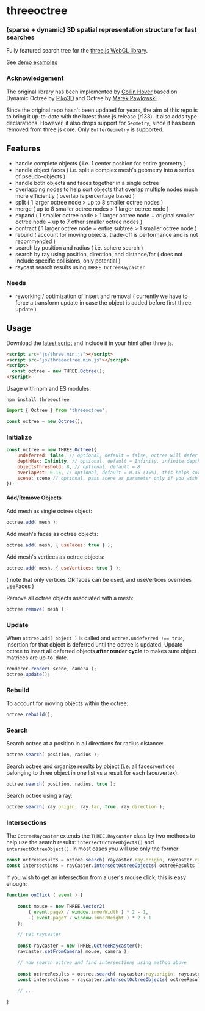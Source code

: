 # threeoctree

### (sparse + dynamic) 3D spatial representation structure for fast searches

Fully featured search tree for the [three.js WebGL library](https://github.com/mrdoob/three.js).

See [demo examples](https://brakebein.github.io/threeoctree)

### Acknowledgement

The original library has been implemented by [Collin Hover](https://github.com/collinhover/threeoctree)
based on Dynamic Octree by [Piko3D](http://www.piko3d.com/) and Octree by [Marek Pawlowski](pawlowski.it).

Since the original repo hasn't been updated for years, the aim of this repo is to bring it up-to-date with the latest three.js release (r133).
It also adds type declarations.
However, it also drops support for `Geometry`, since it has been removed from three.js core.
Only `BufferGeometry` is supported.
  
## Features

* handle complete objects ( i.e. 1 center position for entire geometry )
* handle object faces ( i.e. split a complex mesh's geometry into a series of pseudo-objects )
* handle both objects and faces together in a single octree
* overlapping nodes to help sort objects that overlap multiple nodes much more efficiently ( overlap is percentage based )
* split ( 1 larger octree node > up to 8 smaller octree nodes )
* merge ( up to 8 smaller octree nodes > 1 larger octree node )
* expand ( 1 smaller octree node > 1 larger octree node + original smaller octree node + up to 7 other smaller octree nodes ) 
* contract ( 1 larger octree node + entire subtree > 1 smaller octree node )
* rebuild ( account for moving objects, trade-off is performance and is not recommended )
* search by position and radius ( i.e. sphere search )
* search by ray using position, direction, and distance/far ( does not include specific collisions, only potential )
* raycast search results using `THREE.OctreeRaycaster`
    
### Needs

* reworking / optimization of insert and removal ( currently we have to force a transform update in case the object is added before first three update )

## Usage

Download the [latest script](https://github.com/Brakebein/threeoctree/tree/master/build)
and include it in your html after three.js.

```html
<script src="js/three.min.js"></script>
<script src="js/threeoctree.min.js"></script>
<script>
  const octree = new THREE.Octree();
</script>
```

Usage with npm and ES modules:

```
npm install threeoctree
```

```javascript
import { Octree } from 'threeoctree';

const octree = new Octree();
```

### Initialize

```javascript
const octree = new THREE.Octree({
    undeferred: false, // optional, default = false, octree will defer insertion until you call octree.update();
    depthMax: Infinity, // optional, default = Infinity, infinite depth
    objectsThreshold: 8, // optional, default = 8
    overlapPct: 0.15, // optional, default = 0.15 (15%), this helps sort objects that overlap nodes
    scene: scene // optional, pass scene as parameter only if you wish to visualize octree
});
```

#### Add/Remove Objects

Add mesh as single octree object:  
  
```javascript
octree.add( mesh );
```
  
Add mesh's faces as octree objects:  
  
```javascript
octree.add( mesh, { useFaces: true } );
```
  
Add mesh's vertices as octree objects:  
  
```javascript
octree.add( mesh, { useVertices: true } );
```
( note that only vertices OR faces can be used, and useVertices overrides useFaces )

Remove all octree objects associated with a mesh:  
  
```javascript
octree.remove( mesh );
```

### Update
  
When `octree.add( object )` is called and `octree.undeferred !== true`, insertion for that object is deferred until the octree is updated.
Update octree to insert all deferred objects **after render cycle** to makes sure object matrices are up-to-date.

```javascript
renderer.render( scene, camera );
octree.update();
```

### Rebuild

To account for moving objects within the octree:

```javascript
octree.rebuild();
```
  
### Search

Search octree at a position in all directions for radius distance:  
  
```javascript
octree.search( position, radius );
```

Search octree and organize results by object (i.e. all faces/vertices belonging to three object in one list vs a result for each face/vertex):  
  
```javascript
octree.search( position, radius, true );
```

Search octree using a ray:  
  
```javascript
octree.search( ray.origin, ray.far, true, ray.direction );
```

### Intersections

The `OctreeRaycaster` extends the `THREE.Raycaster` class by two methods to help use the search results:
`intersectOctreeObjects()` and `intersectOctreeObject()`.
In most cases you will use only the former:  
  
```javascript
const octreeResults = octree.search( raycaster.ray.origin, raycaster.ray.far, true, raycaster.ray.direction );
const intersections = rayCaster.intersectOctreeObjects( octreeResults );
```

If you wish to get an intersection from a user's mouse click, this is easy enough:

```javascript
function onClick ( event ) {
    
    const mouse = new THREE.Vector2(
        ( event.pageX / window.innerWidth ) * 2 - 1,
        -( event.pageY / window.innerHeight ) * 2 + 1
    );

    // set raycaster
  
    const raycaster = new THREE.OctreeRaycaster();
    raycaster.setFromCamera( mouse, camera );

    // now search octree and find intersections using method above
  
    const octreeResults = octree.search( raycaster.ray.origin, raycaster.ray.far, true, raycaster.ray.direction );
    const intersections = raycaster.intersectOctreeObjects( octreeResults );
    
    // ...
    
}
```
